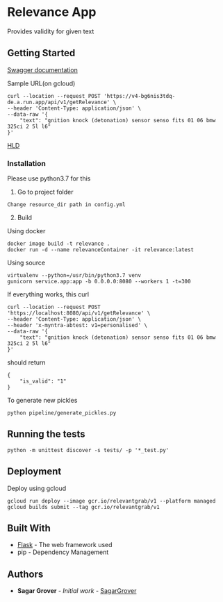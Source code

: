 # Relevance App

Provides validity for given text

## Getting Started

[Swagger documentation](https://v4-bg6nis3tdq-de.a.run.app/apidocs)


Sample URL(on gcloud)
```
curl --location --request POST 'https://v4-bg6nis3tdq-de.a.run.app/api/v1/getRelevance' \
--header 'Content-Type: application/json' \
--data-raw '{
    "text": "gnition knock (detonation) sensor senso fits 01 06 bmw 325ci 2 5l l6"
}'
```

[HLD](https://docs.google.com/document/d/1j0B70r2YgVEk9hI47v_uKoxew9RxldACrHSbCVtbAGw/edit?usp=sharing)

### Installation

Please use python3.7 for this

1. Go to project folder
```
Change resource_dir path in config.yml
```
2. Build

Using docker

```
docker image build -t relevance .
docker run -d --name relevanceContainer -it relevance:latest

```

Using source
```
virtualenv --python=/usr/bin/python3.7 venv
gunicorn service.app:app -b 0.0.0.0:8080 --workers 1 -t=300
```

If everything works, this curl
```
curl --location --request POST 'https://localhost:8080/api/v1/getRelevance' \
--header 'Content-Type: application/json' \
--header 'x-myntra-abtest: v1=personalised' \
--data-raw '{
    "text": "gnition knock (detonation) sensor senso fits 01 06 bmw 325ci 2 5l l6"
}'
```
should return
```
{
    "is_valid": "1"
}
```

To generate new pickles
```
python pipeline/generate_pickles.py
```

## Running the tests


```
python -m unittest discover -s tests/ -p '*_test.py'
```

## Deployment

Deploy using gcloud
```
gcloud run deploy --image gcr.io/relevantgrab/v1 --platform managed
gcloud builds submit --tag gcr.io/relevantgrab/v1
```

## Built With

* [Flask](https://www.palletsprojects.com/p/flask/) - The web framework used
* pip - Dependency Management


## Authors

* **Sagar Grover** - *Initial work* - [SagarGrover](https://github.com/sagargrover)


